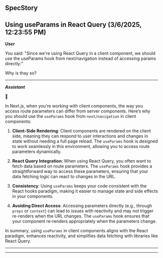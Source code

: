 ## SpecStory

## Using useParams in React Query (3/6/2025, 12:23:55 PM)

_**User**_

You said: "Since we're using React Query in a client component, we should use the useParams hook from next/navigation instead of accessing params directly:"

Why is thay so?

---

_**Assistant**_

🤖

In Next.js, when you're working with client components, the way you access route parameters can differ from server components. Here’s why you should use the `useParams` hook from `next/navigation` in client components:

1. **Client-Side Rendering**: Client components are rendered on the client side, meaning they can respond to user interactions and changes in state without needing a full page reload. The `useParams` hook is designed to work seamlessly in this environment, allowing you to access route parameters dynamically.

2. **React Query Integration**: When using React Query, you often want to fetch data based on route parameters. The `useParams` hook provides a straightforward way to access these parameters, ensuring that your data fetching logic can react to changes in the URL.

3. **Consistency**: Using `useParams` keeps your code consistent with the React hooks paradigm, making it easier to manage state and side effects in your components.

4. **Avoiding Direct Access**: Accessing parameters directly (e.g., through `props` or `context`) can lead to issues with reactivity and may not trigger re-renders when the URL changes. The `useParams` hook ensures that your component re-renders appropriately when the parameters change.

In summary, using `useParams` in client components aligns with the React paradigm, enhances reactivity, and simplifies data fetching with libraries like React Query.

---



---

